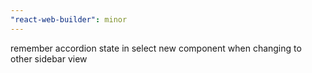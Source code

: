 ```yaml
---
"react-web-builder": minor
---
```


remember accordion state in select new component when changing to other sidebar view
